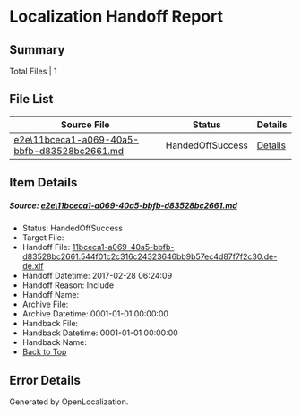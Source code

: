# <a name='report-top'></a> Localization Handoff Report

## Summary
 Total Files | 1

## File List
 Source File | Status | Details 
 ----------- | ------ | ------- 
 [e2e\11bceca1-a069-40a5-bbfb-d83528bc2661.md](https://github.com/OpenLocalizationTestOrg/ol-test4/blob/14148e95f0a68302d9ea5d92d1846a0a6a321638/e2e/11bceca1-a069-40a5-bbfb-d83528bc2661.md) | HandedOffSuccess | [Details](#b2c8cb55b655f4bd85e2afd129f1f0c3d28f9f731)

## Item Details
##### <a name='b2c8cb55b655f4bd85e2afd129f1f0c3d28f9f731'></a> Source: [e2e\11bceca1-a069-40a5-bbfb-d83528bc2661.md](https://github.com/OpenLocalizationTestOrg/ol-test4/blob/14148e95f0a68302d9ea5d92d1846a0a6a321638/e2e/11bceca1-a069-40a5-bbfb-d83528bc2661.md)
* Status: HandedOffSuccess
* Target File: 
* Handoff File: [11bceca1-a069-40a5-bbfb-d83528bc2661.544f01c2c316c24323646bb9b57ec4d87f7f2c30.de-de.xlf](https://github.com/OpenLocalizationTestOrg/ol-test4-handoff/blob/f6b58e73093fcf4b9cb6c25b2b2423a3ea618077/ol-handoff/OpenLocalizationTestOrg/ol-test4-dede/xinjiang/ht/11bceca1-a069-40a5-bbfb-d83528bc2661.544f01c2c316c24323646bb9b57ec4d87f7f2c30.de-de.xlf)
* Handoff Datetime: 2017-02-28 06:24:09
* Handoff Reason: Include
* Handoff Name: 
* Archive File: 
* Archive Datetime: 0001-01-01 00:00:00
* Handback File: 
* Handback Datetime: 0001-01-01 00:00:00
* Handback Name: 
* [Back to Top](#report-top)


## Error Details

Generated by OpenLocalization.
